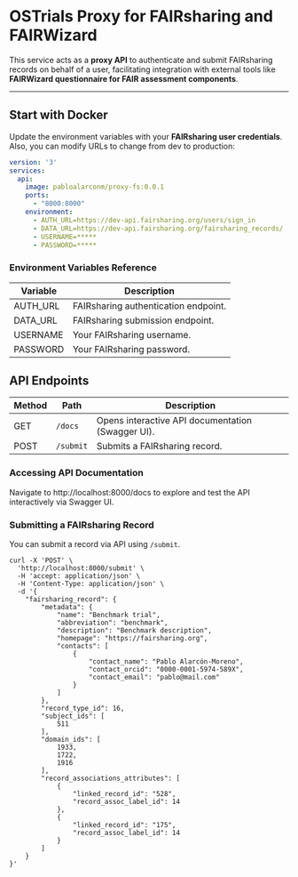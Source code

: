 # OSTrials Proxy for FAIRsharing and FAIRWizard

This service acts as a **proxy API** to authenticate and submit FAIRsharing records on behalf of a user, facilitating integration with external tools like **FAIRWizard questionnaire for FAIR assessment components**.

---

## Start with Docker

Update the environment variables with your **FAIRsharing user credentials**. Also, you can modify URLs to change from dev to production:

```yaml
version: '3'
services:
  api:
    image: pabloalarconm/proxy-fs:0.0.1
    ports:
      - "8000:8000"
    environment:
      - AUTH_URL=https://dev-api.fairsharing.org/users/sign_in
      - DATA_URL=https://dev-api.fairsharing.org/fairsharing_records/
      - USERNAME=*****
      - PASSWORD=*****
```

### Environment Variables Reference
| Variable  | Description                          |
| --------- | ------------------------------------ |
| AUTH\_URL | FAIRsharing authentication endpoint. |
| DATA\_URL | FAIRsharing submission endpoint.     |
| USERNAME  | Your FAIRsharing username.           |
| PASSWORD  | Your FAIRsharing password.           |

## API Endpoints

| Method | Path      | Description                                       |
| ------ | --------- | ------------------------------------------------- |
| GET    | `/docs`   | Opens interactive API documentation (Swagger UI). |
| POST   | `/submit` | Submits a FAIRsharing record.                     |

### Accessing API Documentation
Navigate to http://localhost:8000/docs to explore and test the API interactively via Swagger UI.

### Submitting a FAIRsharing Record

You can submit a record via API using `/submit`.
```
curl -X 'POST' \
  'http://localhost:8000/submit' \
  -H 'accept: application/json' \
  -H 'Content-Type: application/json' \
  -d '{
    "fairsharing_record": {
        "metadata": {
            "name": "Benchmark trial",
            "abbreviation": "benchmark",
            "description": "Benchmark description",
            "homepage": "https://fairsharing.org",
            "contacts": [
                {
                    "contact_name": "Pablo Alarcón-Moreno",
                    "contact_orcid": "0000-0001-5974-589X",
                    "contact_email": "pablo@mail.com"
                }
            ]
        },
        "record_type_id": 16,
        "subject_ids": [
            511
        ],
        "domain_ids": [
            1933,
            1722,
            1916
        ],
        "record_associations_attributes": [
            {
                "linked_record_id": "528",
                "record_assoc_label_id": 14
            },
            {
                "linked_record_id": "175",
                "record_assoc_label_id": 14
            }
        ]
    }
}'

```
